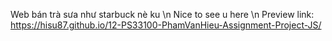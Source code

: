 Web bán trà sưa như starbuck nè ku \n
Nice to see u here \n
Preview link: https://hisu87.github.io/12-PS33100-PhamVanHieu-Assignment-Project-JS/
